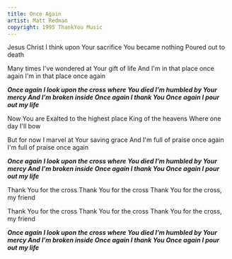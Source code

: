 ```yaml
---
title: Once Again
artist: Matt Redman
copyright: 1995 ThankYou Music
---
```

Jesus Christ
I think upon Your sacrifice
You became nothing
Poured out to death

Many times
I've wondered at Your gift of life
And I'm in that place once again
I'm in that place once again

 ***Once again
  I look upon the cross where You died
  I’m humbled by Your mercy
  And I’m broken inside
  Once again I thank You
  Once again I pour out my life***

Now You are
Exalted to the highest place
King of the heavens
Where one day I'll bow

But for now
I marvel at Your saving grace
And I'm full of praise once again
I'm full of praise once again

 ***Once again
  I look upon the cross where You died
  I’m humbled by Your mercy
  And I’m broken inside
  Once again I thank You
  Once again I pour out my life***

Thank You for the cross
Thank You for the cross
Thank You for the cross, my friend

Thank You for the cross
Thank You for the cross
Thank You for the cross, my friend

 ***Once again
  I look upon the cross where You died
  I’m humbled by Your mercy
  And I’m broken inside
  Once again I thank You
  Once again I pour out my life***